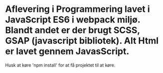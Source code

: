 # Aflevering i Programmering lavet i JavaScript ES6 i webpack miljø. Blandt andet er der brugt SCSS, GSAP (javascript bibliotek). Alt Html er lavet gennem JavasScript. 

Husk at køre 'npm install' for at få projektet til at køre. 

